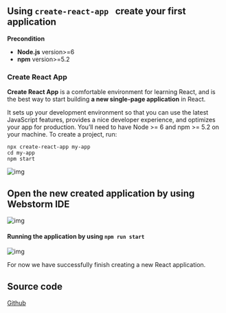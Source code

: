 ## Using `create-react-app ` create your first application

**Precondition**

- **Node.js**  version>=6
- **npm** version>=5.2

### Create React App

**Create React App** is a comfortable environment for learning React, and is the best way to start building **a new single-page application** in React.

It sets up your development environment so that you can use the latest JavaScript features, provides a nice developer experience, and optimizes your app for production. You’ll need to have Node >= 6 and npm >= 5.2 on your machine. To create a project, run:

```
npx create-react-app my-app
cd my-app
npm start
```

![img](https://lh3.googleusercontent.com/XJrJTDnqTD8pR4Ic-SHHsio8vfYUJPIK2N-8MQZtw4ZFehdkjP4N2G-9y3c34Y9SyOE5qEEbvzNbZw2MU6ng-evwLGRWbWMS5N-9XsEryVN4vko7DenxuePZIDb9U5NGCNh0ePieiV40HSi5ret6sQTH-reZZHkOSO4Upp9M7EGyFYkVqmeDek9u2RByJwpjYkEyQJTSHnuGw0FVXMEaApS5L_li1LMQ7SNGmlLAEjw130aI8RDNY0eeCKvQZxD41f5oNe0Ep-Zf1K2NK73NnDmIexDY5XoIFXxuJw8I2ctdhcXI7_vGUdl18yONRrPV1lFFyQoCULE8IbhThyZHwTi8ogsjzwsOcKcqsDUYfdijoQlENGSy41d3Hodp6S36dmM5whne6TmYTmIDt1aMymaJIf-OzxD8GecWUzTUCe3L6QvD_zVvlB0ogOLk9DhPmGuiy2RDeLuLe_38c8SNv0u3nL_3AL2Z5Cm3_ReDSEm97TUy34CzHYs2v6cjUJRgjp9JRppIohVVaT3ymU_8cgX3_j77jrR9BbagP1OSG6XsJwNQo3-ReK0AgGkJwv9-I9XQN-YHCSLMt618qR3hAqJ-Ib08n25fH8gNgRleBGPUFO6zW81wefPnQuSveg=w2828-h866-no)



## Open the new created application by using Webstorm IDE

![img](https://lh3.googleusercontent.com/pwrJK3ZFo4A81k6hmsWi7M9cPDLk_zGlTWIqseF1XTE39-vq21xO3BfrOT9A-Rdxn4Xmlc7kHONJZ8ciOMeUcGkOJ3CrFKFZdaTRtfgjvVJHuCXDV6ma-jIyTrIozC7vOqfaZHm0NU_yaa1fmEUHiL3UT1TSaJRvF_L9OAsBYAxe8f8iZnKXqS45TWjRaB19bP5CvqNIFvh3GuJBH5A6UGhfZx7xOOLCOPLlSZ1WyrQ3qW5dYbnvSnoOVJDwr6pW2_J2rcB5Cbi_L59VFb8asXjxPrYIYL9JVmzamiePCKhoXvHmGZ3Ch_fPRWNEsdyw7VbsQvlWF2Tl1SVm4Kii7a6G-uOImQ7P0UnOJMyioZ0bBEYtY44E9HgqfMU8lF4TP3E41_HO6UbueaqrtWfeAX6snfAoVQtwnPfTb-F1WSkK_fHRfllQSYEhBFeE8JOY00LRf0Z7J2mmIDzwrxE7WR1KNCEfAVlR06TAEEA58IX5q1Yswhqmo8pFa8s0jQdJfpdOsxLNdo_gezNGAfUR734A-gRwgewX1Hwh-KDqO0C8q5Kw8oP7f0h3GY6PVfUGy0KQb0872AucbIWPCLX1cUWcwZcMsh3RoICqGFIqsUVEADOGKZ2VoKaK3Zr2uA=w2456-h1390-no)



#### Running the application by using `npm run start`

![img](https://lh3.googleusercontent.com/BmuIPN-eUuc5zAhInslYliB5vUkesgMNxZBa55VBxMhJoTXXQOY8sQiGGzcq5_H4kxvB4ENGlawAzN9_hSXoB1cpuGMwZNKNwOqr8bQp5-i19usSXC3a8Zt8AQ-cpaB3j3vaV7-OYi3xUPYjzJPLrh-dE1EQ8mtk8a81Wnr7QlMM9DJdt4AkEuaipDnT1UxxzmmHvgBLSp1PGXwtYP-JjDQuXUbJDQ6wamBKBW9_MA9NMqI-XYhcqc4wXDHDW0Lumr28MIXRvogSx5KjCCXBQaq6NXQzorBuvojoaoUXLpwRHzbJbXxXSVqjY5Hq1CaaMixS2D8hPcjzBI0vZZnkXjxV1dUQ4Jm0MKbQ9K6dirotJpvaKZf3LsGBCYfAAslvMJiImk5keJAUyq4zwZapTasQlrV-AwurnckwOlOjhzpVGK0Yqphu_vJHfPr0Awzwllit8y6H0_eEJ3HAk5TVEBfRXmD-j52-fXc_GR2P5rHtr3VtiNkldvyCiAEeJbZC397pt8WkqRVWeV3Uq0WqLRDD_CYHDr_gPVa0saysTOJ4EWWgOak3v4qCcR7fBvAVgi96L_ZyI_0x_NLtf_kbc8CK4l5HXpNy7ndspHfmtKaX38MTWY4y58LioK6puQ=w2728-h1390-no)

For now we have successfully finish creating a new React application.

## Source code

[Github](https://github.com/AndrewProgramming/ReactTutorial_CreateFirstApplication)